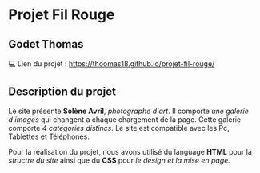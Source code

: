 
# Projet Fil Rouge
## Godet Thomas
💻 Lien du projet : https://thoomas18.github.io/projet-fil-rouge/

## Description du projet

Le site présente **Solène Avril**, *photographe d'art*. Il comporte *une galerie d'images* qui changent a chaque chargement de la page. Cette galerie comporte *4 catégories distincs*. Le site est compatible avec les Pc, Tablettes et Téléphones.

Pour la réalisation du projet, nous avons utilisé du language **HTML** pour la *structre du site* ainsi que du **CSS** pour *le design et la mise en page.*

